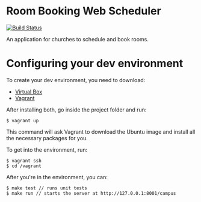 Room Booking Web Scheduler
============

[![Build Status](https://travis-ci.org/pablolmiranda/room-booking.png?branch=master)](https://travis-ci.org/pablolmiranda/room-booking)

An application for churches to schedule and book rooms.

Configuring your dev environment
===============================

To create your dev environment, you need to download:
 * [Virtual Box](https://www.virtualbox.org/)
 * [Vagrant](http://www.vagrantup.com/)

After installing both, go inside the project folder and run:

```
$ vagrant up
```

This command will ask Vagrant to download the Ubuntu image and install all the necessary packages for you.

To get into the environment, run:

```
$ vagrant ssh
$ cd /vagrant
```

After you're in the environment, you can:

```
$ make test // runs unit tests
$ make run // starts the server at http://127.0.0.1:8001/campus
```


